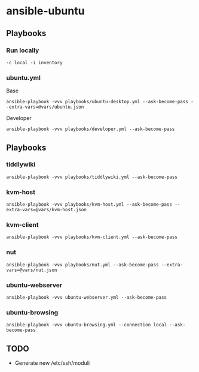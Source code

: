 # ansible-ubuntu

## Playbooks

### Run locally

```
-c local -i inventory
```

### ubuntu.yml

Base
```
ansible-playbook -vvv playbooks/ubuntu-desktop.yml --ask-become-pass --extra-vars=@vars/ubuntu.json
```

Developer
```
ansible-playbook -vvv playbooks/developer.yml --ask-become-pass
```

## Playbooks

### tiddlywiki
```
ansible-playbook -vvv playbooks/tiddlywiki.yml --ask-become-pass
```

### kvm-host
```
ansible-playbook -vvv playbooks/kvm-host.yml --ask-become-pass --extra-vars=@vars/kvm-host.json
```

### kvm-client
```
ansible-playbook -vvv playbooks/kvm-client.yml --ask-become-pass
```

### nut
```
ansible-playbook -vvv playbooks/nut.yml --ask-become-pass --extra-vars=@vars/nut.json
```

### ubuntu-webserver
```
ansible-playbook -vvv ubuntu-webserver.yml --ask-become-pass
```

### ubuntu-browsing

```
ansible-playbook -vvv ubuntu-browsing.yml --connection local --ask-become-pass
```

## TODO
 - Generate new /etc/ssh/moduli
